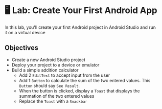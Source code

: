 # 🖥 Lab: Create Your First Android App
In this lab, you'll create your first Android project in Android Studio and run it on a virtual device

## Objectives
- Create a new Android Studio project
- Deploy your project to a device or emulator
- Build a simple addition calculator
    - Add 2 `EditText` to accept input from the user
    - Add 1 `Button` to calculate the sum of the two entered values.  This `Button` should say `See Result`.
    - When the button is clicked, display a `Toast` that displays the summation of the two entered values
    - Replace the `Toast` with a `Snackbar`